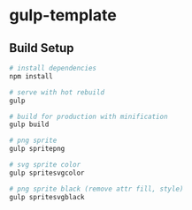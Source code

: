 # gulp-template

## Build Setup

``` bash
# install dependencies
npm install

# serve with hot rebuild
gulp

# build for production with minification
gulp build

# png sprite
gulp spritepng

# svg sprite color
gulp spritesvgcolor

# png sprite black (remove attr fill, style)
gulp spritesvgblack
```